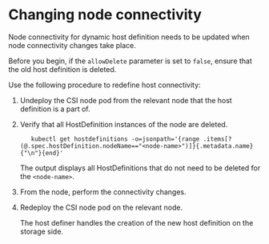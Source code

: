 # Changing node connectivity

Node connectivity for dynamic host definition needs to be updated when node connectivity changes take place.

Before you begin, if the `allowDelete` parameter is set to `false`, ensure that the old host definition is deleted.

Use the following procedure to redefine host connectivity:

1. Undeploy the CSI node pod from the relevant node that the host definition is a part of.
2. Verify that all HostDefinition instances of the node are deleted.
     
          kubectl get hostdefinitions -o=jsonpath='{range .items[?(@.spec.hostDefinition.nodeName=="<node-name>")]}{.metadata.name}{"\n"}{end}'
     
     The output displays all HostDefinitions that do not need to be deleted for the `<node-name>`.

3. From the node, perform the connectivity changes.
4. Redeploy the CSI node pod on the relevant node.

     The host definer handles the creation of the new host definition on the storage side.
